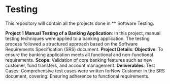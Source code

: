# Testing
This repository will contain all the projects done in ** Software Testing.

**Project 1 Manual Testing of a Banking Application**:
In this project, manual testing techniques were applied to a banking application. The testing process followed a structured approach based on the Software Requirements Specification (SRS) document.
**Project Details**:
**Objective**: To ensure the banking application meets all functional and non-functional requirements.
**Scope**:
Validation of core banking features such as new customer, fund transfers, and account management.
**Deliverables**:
Test Cases: 
Comprehensive test cases were written forNew Customer in the SRS document, covering:
Ensuring adherence to functional requirements.
